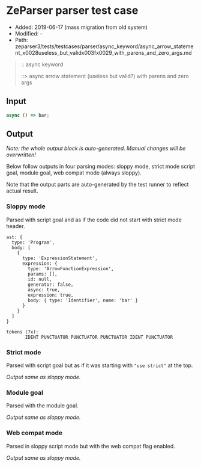 # ZeParser parser test case

- Added: 2019-06-17 (mass migration from old system)
- Modified: -
- Path: zeparser3/tests/testcases/parser/async_keyword/async_arrow_statement_x0028useless_but_validx003fx0029_with_parens_and_zero_args.md

> :: async keyword
>
> ::> async arrow statement (useless but valid?) with parens and zero args

## Input

`````js
async () => bar;
`````

## Output

_Note: the whole output block is auto-generated. Manual changes will be overwritten!_

Below follow outputs in four parsing modes: sloppy mode, strict mode script goal, module goal, web compat mode (always sloppy).

Note that the output parts are auto-generated by the test runner to reflect actual result.

### Sloppy mode

Parsed with script goal and as if the code did not start with strict mode header.

`````
ast: {
  type: 'Program',
  body: [
    {
      type: 'ExpressionStatement',
      expression: {
        type: 'ArrowFunctionExpression',
        params: [],
        id: null,
        generator: false,
        async: true,
        expression: true,
        body: { type: 'Identifier', name: 'bar' }
      }
    }
  ]
}

tokens (7x):
       IDENT PUNCTUATOR PUNCTUATOR PUNCTUATOR IDENT PUNCTUATOR
`````

### Strict mode

Parsed with script goal but as if it was starting with `"use strict"` at the top.

_Output same as sloppy mode._

### Module goal

Parsed with the module goal.

_Output same as sloppy mode._

### Web compat mode

Parsed in sloppy script mode but with the web compat flag enabled.

_Output same as sloppy mode._
